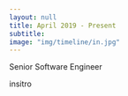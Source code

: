 ```yaml
---
layout: null
title: April 2019 - Present
subtitle:
image: "img/timeline/in.jpg"
---
```


Senior Software Engineer

insitro